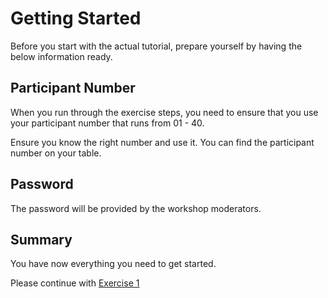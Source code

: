 # Getting Started

Before you start with the actual tutorial, prepare yourself by having the below information ready.

## Participant Number

When you run through the exercise steps, you need to ensure that you use your participant number that runs from 01 - 40.

Ensure you know the right number and use it. You can find the participant number on your table.

## Password

The password will be provided by the workshop moderators.
  
## Summary

You have now everything you need to get started.

Please continue with [Exercise 1](../ex1/README.md)
